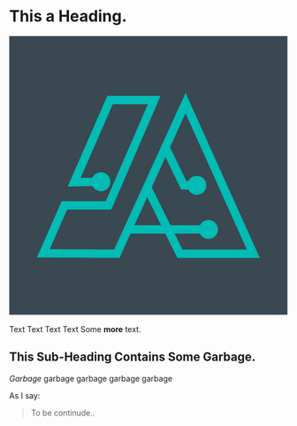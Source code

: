 # This a Heading.

![SVG-logo](1.svg)

Text Text Text Text 
Some __more__ text.

## This Sub-Heading Contains Some Garbage.
_Garbage_ garbage garbage garbage garbage

As I say:
> To be continude..
